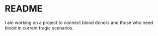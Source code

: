 # README

I am working on a project to connect blood donors and those who need blood in current tragic scenarios.
